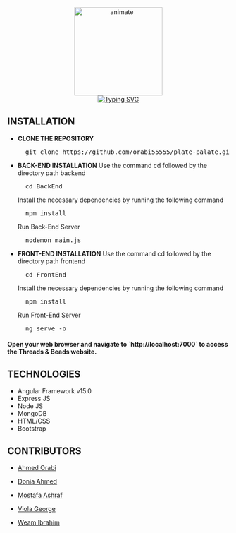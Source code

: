 <div align="center" margin-top="5px">
  <img src="https://github.com/orabi55555/plate-palate/assets/112786733/6c89d85a-b4d0-4ed6-a355-4530e00ee88b" alt="animate" width="200"/><br>
  <a href=#">
    <img src="https://readme-typing-svg.demolab.com?font=Dancing+Script&weight=800&size=30&pause=1000&color=E61919&center=true&vCenter=true&width=435&lines=Welcome+To+Our+Store+;Plate+Palate" alt="Typing SVG">
  </a>
</div>

## **INSTALLATION**

- **CLONE THE REPOSITORY**
  <pre>
    git clone https://github.com/orabi55555/plate-palate.git
  </pre>

- **BACK-END INSTALLATION**
  Use the command cd followed by the directory path backend
  <pre>
    cd BackEnd
  </pre>

  Install the necessary dependencies by running the following command
  <pre>
    npm install
  </pre>

  Run Back-End Server
  <pre>
    nodemon main.js
  </pre>

- **FRONT-END INSTALLATION**
 Use the command cd followed by the directory path frontend
  <pre>
    cd FrontEnd
  </pre>

  Install the necessary dependencies by running the following command
  <pre>
    npm install
  </pre>

  Run Front-End Server
  <pre>
    ng serve -o
  </pre>

<h4>Open your web browser and navigate to `http://localhost:7000` to access the Threads & Beads website.</h4>


## **TECHNOLOGIES**

- Angular Framework v15.0
- Express JS
- Node JS
- MongoDB
- HTML/CSS
- Bootstrap


 ## **CONTRIBUTORS**

- [Ahmed Orabi](https://github.com/orabi55555)

- [Donia Ahmed](https://github.com/DoniaAhmed20)

- [Mostafa Ashraf](https://github.com/Mostafaa133)
  
- [Viola George](https://github.com/Viola-George)

- [Weam Ibrahim](https://github.com/weamibrahim)


